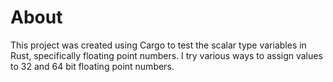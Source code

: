 # About
This project was created using Cargo to test the scalar type variables in Rust, specifically floating point numbers. 
I try various ways to assign values to 32 and 64 bit floating point numbers. 

